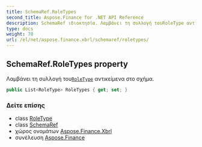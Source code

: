 ```yaml
---
title: SchemaRef.RoleTypes
second_title: Aspose.Finance for .NET API Reference
description: SchemaRef ιδιοκτησία. Λαμβάνει τη συλλογή τουRoleType αντικείμενα στο σχήμα.
type: docs
weight: 70
url: /el/net/aspose.finance.xbrl/schemaref/roletypes/
---
```

## SchemaRef.RoleTypes property

Λαμβάνει τη συλλογή του[`RoleType`](../../roletype/) αντικείμενα στο σχήμα.

```csharp
public List<RoleType> RoleTypes { get; set; }
```

### Δείτε επίσης

* class [RoleType](../../roletype/)
* class [SchemaRef](../)
* χώρος ονομάτων [Aspose.Finance.Xbrl](../../schemaref/)
* συνέλευση [Aspose.Finance](../../../)


